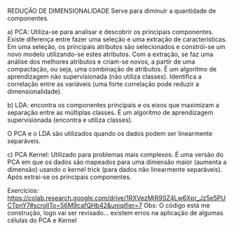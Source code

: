 REDUÇÃO DE DIMENSIONALIDADE
Serve para diminuir a quantidade de componentes.

a)	PCA: Utiliza-se para analisar e descobrir os principais componentes. Existe diferença entre fazer uma seleção e uma extração de características. Em uma seleção, os principais atributos são selecionados e constrói-se um novo modelo utilizando-se estes atributos. Com a extração, se faz uma análise dos melhores atributos e criam-se novos, a partir de uma compactação, ou seja, uma combinação de atributos.
É um algoritmo de aprendizagem não supervisionada (não utiliza classes).
Identifica a correlação entre as variáveis (uma forte correlação pode reduzir a dimensionalidade).

b)	LDA: encontra os componentes principais e os eixos que maximizam a separação entre as múltiplas classes. É um algoritmo de aprendizagem supervisionada (encontra e utiliza classes).

O PCA e o LDA são utilizados quando os dados podem ser linearmente separáveis.

c)	PCA Kernel: Utilizado para problemas mais complexos. É uma versão do PCA em que os dados são mapeados para uma dimensão maior (aumenta a dimensão) usando o kernel trick (para dados não linearmente separáveis). Após extrai-se os principais componentes.

Exercícios: https://colab.research.google.com/drive/1RXVezMjR9SZ4Lw6Xpr_Jz5e5PUCTpnY7#scrollTo=56M9cafQHb42&uniqifier=7
Obs: O código está me construção, logo vai ser revisado... existem erros na aplicação de algumas células do PCA e Kernel